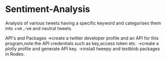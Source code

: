 # Sentiment-Analysis
Analysis of various tweets having a specific keyword and categorises them into +ve ,-ve and neutral tweets 


 API's and Packages 
->create a twitter developer profile and an  API for this program,note the API credentials such as key,access token etc.
->create a plotly profile and generate API key.
->install tweepy and textblob packages in Rodeo. 
